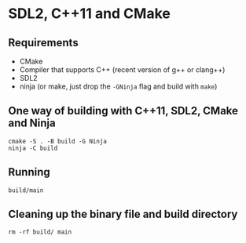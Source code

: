 SDL2, C++11 and CMake
=====================

Requirements
------------

* CMake
* Compiler that supports C++ (recent version of g++ or clang++)
* SDL2
* ninja (or make, just drop the `-GNinja` flag and build with `make`)

One way of building with C++11, SDL2, CMake and Ninja
-----------------------------------------------------

    cmake -S . -B build -G Ninja
    ninja -C build

Running
-------

    build/main

Cleaning up the binary file and build directory
-----------------------------------------------

    rm -rf build/ main
